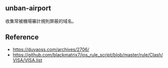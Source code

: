 ## unban-airport
收集常被機場審計規則屏蔽的域名。

## Reference
+ https://duyaoss.com/archives/2706/
+ https://github.com/blackmatrix7/ios_rule_script/blob/master/rule/Clash/VISA/VISA.list